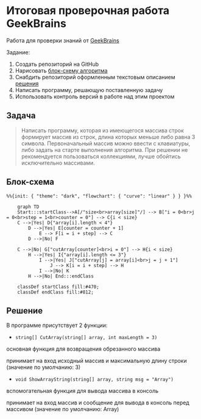 # Итоговая проверочная работа GeekBrains

Работа для проверки знаний от [GeekBrains](https://gb.ru)

Задание:

1. Создать репозиторий на GitHub
2. Нарисовать [блок-схему алгоритма](#блок-схема)
3. Снабдить репозиторий оформленным текстовым описанием [решения](#решение)
4. Написать программу, решающую поставленную задачу
5. Использовать контроль версий в работе над этим проектом

## Задача

> Написать программу, которая из имеющегося массива строк формирует массив из строк, длина которых меньше либо равна 3 символа. Первоначальный массив можно ввести с клавиатуры, либо задать на старте выполнения алгоритма. При решении не рекомендуется пользоваться коллекциями, лучше обойтись исключительно массивами.

## Блок-схема

```mermaid
%%{init: { "theme": "dark", "flowchart": { "curve": "linear" } } }%%

    graph TD
    Start:::startClass-->A[/"size<br>array[size]"/] --> B["i = 0<br>j = 0<br>step = 1<br>counter = 0"] --> C{i < size}
    C -->|Yes| D{"array[i].length < 4"}
        D -->|Yes| E[counter = counter + 1]
            E --> F[i = i + step] --> C
        D -->|No| F

    C -->|No| G["cutArray[counter]<br>i = 0"] --> H{i < size}
        H -->|Yes| I{"array[i].length <= 3"}
            I -->|Yes| J["cutArray[j] = array[i]<br>j = j + 1"]
                J --> K[i = i + step] --> H
            I -->|No| K
        H -->|No| End:::endClass

    classDef startClass fill:#470;
    classDef endClass fill:#812;
```

## Решение

В программе присутствует 2 функции:

- `string[] CutArray(string[] array, int maxLength = 3)`

основная функция для возвращения обрезанного массива

принимает на вход исходный массив и максимальную длину строки (значение по умолчанию: 3)

- `void ShowArrayString(string[] array, string msg = "Array")`

вспомогательная функция для вывода массива в консоль

принимает на вход массив и сообщение для вывода в консоль перед массивом (значение по умолчанию: Array)
